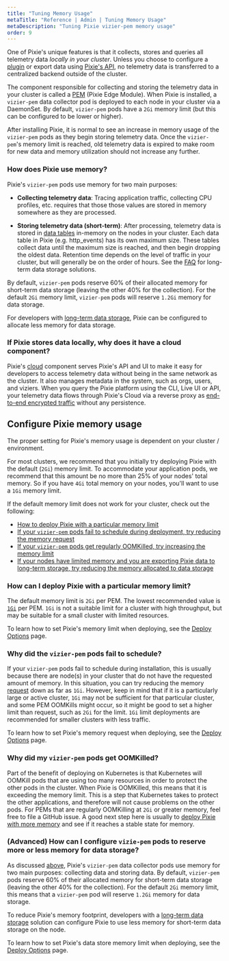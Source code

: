 ```yaml
---
title: "Tuning Memory Usage"
metaTitle: "Reference | Admin | Tuning Memory Usage"
metaDescription: "Tuning Pixie vizier-pem memory usage"
order: 9
---
```


One of Pixie's unique features is that it collects, stores and queries all telemetry data *locally in your cluster*. Unless you choose to configure a [plugin](/reference/plugins/plugin-system/) or export data using [Pixie's API](/reference/api/overview/), no telemetry data is transferred to a centralized backend outside of the cluster.

The component responsible for collecting and storing the telemetry data in your cluster is called a [PEM](/reference/architecture/#vizier-components) (Pixie Edge Module).
When Pixie is installed, a `vizier-pem` data collector pod is deployed to each node in your cluster via a DaemonSet. By default, `vizier-pem` pods have a `2Gi` memory limit (but this can be configured to be lower or higher).

After installing Pixie, it is normal to see an increase in memory usage of the `vizier-pem` pods as they begin storing telemetry data. Once the `vizier-pem`'s memory limit is reached, old telemetry data is expired to make room for new data and memory utilization should not increase any further.

### How does Pixie use memory?

Pixie's `vizier-pem` pods use memory for two main purposes:

- **Collecting telemetry data**: Tracing application traffic, collecting CPU profiles, etc. requires that those those values are stored in memory somewhere as they are processed.

- **Storing telemetry data (short-term)**: After processing, telemetry data is stored in [data tables](/reference/datatables/) in-memory on the nodes in your cluster. Each data table in Pixie (e.g. http_events) has its own maximum size. These tables collect data until the maximum size is reached, and then begin dropping the oldest data. Retention time depends on the level of traffic in your cluster, but will generally be on the order of hours. See the [FAQ](/about-pixie/faq/#data-collection-how-much-data-does-pixie-store) for long-term data storage solutions.

By default, `vizier-pem` pods reserve 60% of their allocated memory for short-term data storage (leaving the other 40% for the collection). For the default `2Gi` memory limit, `vizier-pem` pods will reserve `1.2Gi` memory for data storage.

For developers with [long-term data storage](/about-pixie/faq/#how-do-i...-how-do-i-export-data-from-the-pixie-platform-import-data), Pixie can be configured to allocate less memory for data storage.

### If Pixie stores data locally, why does it have a cloud component?

Pixie's [cloud](/reference/architecture/#cloud) component serves Pixie's API and UI to make it easy for developers to access telemetry data without being in the same network as the cluster. It also manages metadata in the system, such as orgs, users, and viziers. When you query the Pixie platform using the CLI, Live UI or API, your telemetry data flows through Pixie's Cloud via a reverse proxy as [end-to-end encrypted traffic](/about-pixie/faq/#data-collection-how-does-pixie-secure-its-data) without any persistence.

## Configure Pixie memory usage

The proper setting for Pixie's memory usage is dependent on your cluster / environment.

For most clusters, we recommend that you initially try deploying Pixie with the default (`2Gi`) memory limit. To accommodate your application pods, we recommend that this amount be no more than 25% of your nodes' total memory. So if you have `4Gi` total memory on your nodes, you'll want to use a `1Gi` memory limit.

If the default memory limit does not work for your cluster, check out the following:

- [How to deploy Pixie with a particular memory limit](#configure-pixie-memory-usage-how-can-i-deploy-pixie-with-a-particular-memory-limit)
- [If your `vizier-pem` pods fail to schedule during deployment, try reducing the memory request](#configure-pixie-memory-usage-why-did-the-object-object-pods-fail-to-schedule)
- [If your `vizier-pem` pods get regularly OOMKilled, try increasing the memory limit](#configure-pixie-memory-usage-why-did-my-object-object-pods-get-oomkilled)
- [If your nodes have limited memory and you are exporting Pixie data to long-term storage, try reducing the memory allocated to data storage](#configure-pixie-memory-usage-(advanced)-how-can-i-configure-object-object-pods-to-reserve-more-or-less-memory-for-data-storage)

### How can I deploy Pixie with a particular memory limit?

The default memory limit is `2Gi` per PEM. The lowest recommended value is [`1Gi`](/installing-pixie/requirements/#memory) per PEM. `1Gi` is not a suitable limit for a cluster with high throughput, but may be suitable for a small cluster with limited resources.

To learn how to set Pixie's memory limit when deploying, see the [Deploy Options](/reference/admin/deploy-options#configure-pixie-memory-usage-setting-the-memory-limit) page.

### Why did the `vizier-pem` pods fail to schedule?

If your `vizier-pem` pods fail to schedule during installation, this is usually because there are node(s) in your cluster that do not have the requested amount of memory. In this situation, you can try reducing the memory [request](https://kubernetes.io/docs/concepts/configuration/manage-resources-containers/#requests-and-limits) down as far as `1Gi`. However, keep in mind that if it is a particularly large or active cluster, `1Gi` may not be sufficient for that particular cluster, and some PEM OOMKills might occur, so it might be good to set a higher limit than request, such as `2Gi` for the limit. `1Gi` limit deployments are recommended for smaller clusters with less traffic.

To learn how to set Pixie's memory request when deploying, see the [Deploy Options](/reference/admin/deploy-options#configure-pixie-memory-usage-setting-the-memory-request) page.

### Why did my `vizier-pem` pods get OOMKilled?

Part of the benefit of deploying on Kubernetes is that Kubernetes will OOMKill pods that are using too many resources in order to protect the other pods in the cluster. When Pixie is OOMKilled, this means that it is exceeding the memory limit. This is a step that Kubernetes takes to protect the other applications, and therefore will not cause problems on the other pods. For PEMs that are regularly OOMKilling at `2Gi` or greater memory, feel free to file a GitHub issue. A good next step here is usually to [deploy Pixie with more memory](/reference/admin/deploy-options#configure-pixie-memory-usage-setting-the-memory-limit) and see if it reaches a stable state for memory.

### (Advanced) How can I configure `vizie-pem` pods to reserve more or less memory for data storage?

As discussed [above](#configure-pixie-memory-usage-how-does-pixie-use-memory), Pixie's `vizier-pem` data collector pods use memory for two main purposes: collecting data and storing data. By default, `vizier-pem` pods reserve 60% of their allocated memory for short-term data storage (leaving the other 40% for the collection). For the default `2Gi` memory limit, this means that a `vizier-pem` pod will reserve `1.2Gi` memory for data storage.

To reduce Pixie's memory footprint, developers with a [long-term data storage](/about-pixie/faq/#how-do-i...-how-do-i-export-data-from-the-pixie-platform-import-data) solution can configure Pixie to use less memory for short-term data storage on the node.

To learn how to set Pixie's data store memory limit when deploying, see the [Deploy Options](/reference/admin/deploy-options#configure-pixie-memory-usage-setting-the-data-table-storage-memory-limit) page.
